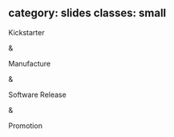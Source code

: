 category: slides
classes: small
---

Kickstarter

<span class="blue">&amp;</span>

Manufacture

<span class="red">&amp;</span>

Software Release

<span class="blue">&amp;</span>

Promotion


